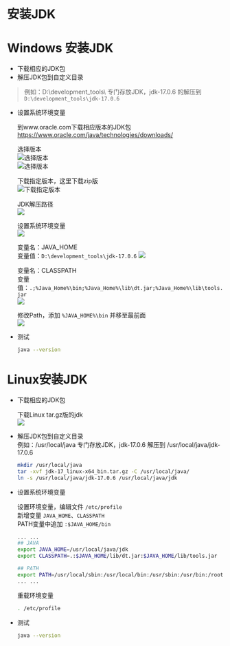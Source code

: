 安装JDK
==

# Windows 安装JDK
* 下载相应的JDK包
* 解压JDK包到自定义目录
>例如：D:\development_tools\ 专门存放JDK，jdk-17.0.6 的解压到 `D:\development_tools\jdk-17.0.6`
* 设置系统环境变量


    到www.oracle.com下载相应版本的JDK包  
    https://www.oracle.com/java/technologies/downloads/

    选择版本  
    ![选择版本](./images/jdk/selectJDKedit01.png)  
    ![选择版本](./images/jdk/selectJDKedit02.png)  

    下载指定版本，这里下载zip版  
    ![下载指定版本](./images/jdk/downJDK.png)


    JDK解压路径  
    ![](./images/jdk/jdkInstallPath.png)


    设置系统环境变量  
    ![](./images/jdk/settingSystemPath.png)

    变量名：JAVA_HOME  
    变量值：`D:\development_tools\jdk-17.0.6`
    ![](./images/jdk/JAVA_HOME.png)

    变量名：CLASSPATH  
    变量值：`.;%Java_Home%\bin;%Java_Home%\lib\dt.jar;%Java_Home%\lib\tools.jar`  
    ![](./images/jdk/CLASSPATH.png)

    修改Path，添加 `%JAVA_HOME%\bin` 并移至最前面  
    ![](./images/jdk/modifyPath.png)
    
* 测试
    ```bash
    java --version
    ```

# Linux安装JDK
* 下载相应的JDK包

    下载Linux tar.gz版的jdk  
    ![](./images/jdk/jdk_linux_edit.png)
    
* 解压JDK包到自定义目录  
    例如：/usr/local/java 专门存放JDK，jdk-17.0.6 解压到 /usr/local/java/jdk-17.0.6
    ```bash
    mkdir /usr/local/java
    tar -xvf jdk-17_linux-x64_bin.tar.gz -C /usr/local/java/  
    ln -s /usr/local/java/jdk-17.0.6 /usr/local/java/jdk 
    ```

* 设置系统环境变量

    设置环境变量，编辑文件 `/etc/profile`  
    新增变量 `JAVA_HOME`、`CLASSPATH`   
    PATH变量中追加 `:$JAVA_HOME/bin`  

    ```bash
    ... ...
    ## JAVA
    export JAVA_HOME=/usr/local/java/jdk
    export CLASSPATH=.:$JAVA_HOME/lib/dt.jar:$JAVA_HOME/lib/tools.jar

    ## PATH
    export PATH=/usr/local/sbin:/usr/local/bin:/usr/sbin:/usr/bin:/root/bin:$JAVA_HOME/bin
    ... ...

    ```

    重载环境变量
    ```bash
    . /etc/profile
    ```
    
* 测试
    ```bash
    java --version
    ```
